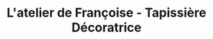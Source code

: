 ---
title: "L'atelier de Françoise - Tapissière Décoratrice"
url: /grenoble/latelier-de-francoise-tapissiere-decoratrice/
shop: Raumausstattung
---